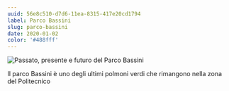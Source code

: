 ```yaml
---
uuid: 56e8c510-d7d6-11ea-8315-417e20cd1794
label: Parco Bassini
slug: parco-bassini
date: 2020-01-02
color: '#488fff'
---
```


![Passato, presente e futuro del Parco Bassini](../../media/img/topics/parco-bassini/past-present-future-parco-bassini.jpg)

Il parco Bassini è uno degli ultimi polmoni verdi che rimangono nella zona del Politecnico